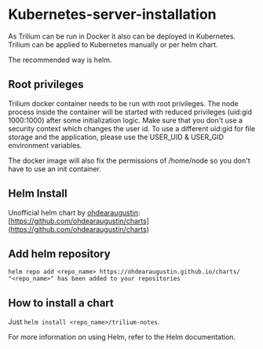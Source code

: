 # Kubernetes-server-installation
As Trilium can be run in Docker it also can be deployed in Kubernetes. Trilium can be applied to Kubernetes manually or per helm chart.

The recommended way is helm.

Root privileges
---------------

Trilium docker container needs to be run with root privileges. The node process inside the container will be started with reduced privileges (uid:gid 1000:1000) after some initialization logic. Make sure that you don't use a security context which changes the user id. To use a different uid:gid for file storage and the application, please use the USER\_UID & USER\_GID environment variables.

The docker image will also fix the permissions of /home/node so you don't have to use an init container.

Helm Install
------------

Unofficial helm chart by [ohdearaugustin](https://github.com/ohdearaugustin): [https://github.com/ohdearaugustin/charts](https://github.com/ohdearaugustin/charts)

Add helm repository
-------------------

```text-plain
helm repo add <repo_name> https://ohdearaugustin.github.io/charts/
"<repo_name>" has been added to your repositories
```

How to install a chart
----------------------

Just `helm install <repo_name>/trilium-notes`.

For more information on using Helm, refer to the Helm documentation.

